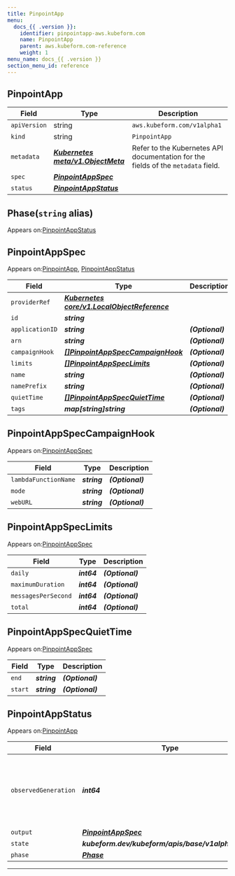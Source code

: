 ```yaml
---
title: PinpointApp
menu:
  docs_{{ .version }}:
    identifier: pinpointapp-aws.kubeform.com
    name: PinpointApp
    parent: aws.kubeform.com-reference
    weight: 1
menu_name: docs_{{ .version }}
section_menu_id: reference
---
```


## PinpointApp
| Field | Type | Description |
| ------ | ----- | ----------- |
| `apiVersion` | string | `aws.kubeform.com/v1alpha1` |
|    `kind` | string | `PinpointApp` |
| `metadata` | ***[Kubernetes meta/v1.ObjectMeta](https://v1-18.docs.kubernetes.io/docs/reference/generated/kubernetes-api/v1.18/#objectmeta-v1-meta)***|Refer to the Kubernetes API documentation for the fields of the `metadata` field.|
| `spec` | ***[PinpointAppSpec](#pinpointappspec)***||
| `status` | ***[PinpointAppStatus](#pinpointappstatus)***||
## Phase(`string` alias)

Appears on:[PinpointAppStatus](#pinpointappstatus)

## PinpointAppSpec

Appears on:[PinpointApp](#pinpointapp), [PinpointAppStatus](#pinpointappstatus)

| Field | Type | Description |
| ------ | ----- | ----------- |
| `providerRef` | ***[Kubernetes core/v1.LocalObjectReference](https://v1-18.docs.kubernetes.io/docs/reference/generated/kubernetes-api/v1.18/#localobjectreference-v1-core)***||
| `id` | ***string***||
| `applicationID` | ***string***| ***(Optional)*** |
| `arn` | ***string***| ***(Optional)*** |
| `campaignHook` | ***[[]PinpointAppSpecCampaignHook](#pinpointappspeccampaignhook)***| ***(Optional)*** |
| `limits` | ***[[]PinpointAppSpecLimits](#pinpointappspeclimits)***| ***(Optional)*** |
| `name` | ***string***| ***(Optional)*** |
| `namePrefix` | ***string***| ***(Optional)*** |
| `quietTime` | ***[[]PinpointAppSpecQuietTime](#pinpointappspecquiettime)***| ***(Optional)*** |
| `tags` | ***map[string]string***| ***(Optional)*** |
## PinpointAppSpecCampaignHook

Appears on:[PinpointAppSpec](#pinpointappspec)

| Field | Type | Description |
| ------ | ----- | ----------- |
| `lambdaFunctionName` | ***string***| ***(Optional)*** |
| `mode` | ***string***| ***(Optional)*** |
| `webURL` | ***string***| ***(Optional)*** |
## PinpointAppSpecLimits

Appears on:[PinpointAppSpec](#pinpointappspec)

| Field | Type | Description |
| ------ | ----- | ----------- |
| `daily` | ***int64***| ***(Optional)*** |
| `maximumDuration` | ***int64***| ***(Optional)*** |
| `messagesPerSecond` | ***int64***| ***(Optional)*** |
| `total` | ***int64***| ***(Optional)*** |
## PinpointAppSpecQuietTime

Appears on:[PinpointAppSpec](#pinpointappspec)

| Field | Type | Description |
| ------ | ----- | ----------- |
| `end` | ***string***| ***(Optional)*** |
| `start` | ***string***| ***(Optional)*** |
## PinpointAppStatus

Appears on:[PinpointApp](#pinpointapp)

| Field | Type | Description |
| ------ | ----- | ----------- |
| `observedGeneration` | ***int64***| ***(Optional)*** Resource generation, which is updated on mutation by the API Server.|
| `output` | ***[PinpointAppSpec](#pinpointappspec)***| ***(Optional)*** |
| `state` | ***kubeform.dev/kubeform/apis/base/v1alpha1.State***| ***(Optional)*** |
| `phase` | ***[Phase](#phase)***| ***(Optional)*** |
---
